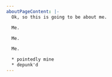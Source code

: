 ```yaml
---
aboutPageContent: |-
  Ok, so this is going to be about me.

  Me.

  Me.

  Me.

  * pointedly mine
  * depunk'd
---
```


